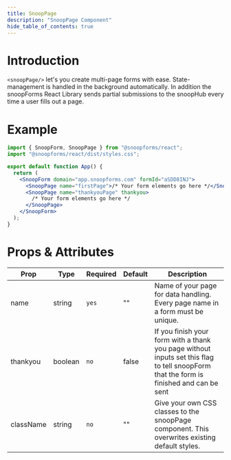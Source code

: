 ```yaml
---
title: SnoopPage
description: "SnoopPage Component"
hide_table_of_contents: true
---
```


# Introduction

`<snoopPage/>` let's you create multi-page forms with ease. State-management is handled in the background automatically. In addition the snoopForms React Library sends partial submissions to the snoopHub every time a user fills out a page.

# Example

```jsx
import { SnoopForm, SnoopPage } from "@snoopforms/react";
import "@snoopforms/react/dist/styles.css";

export default function App() {
  return (
    <SnoopForm domain="app.snoopforms.com" formId="aSDD8INJ">
      <SnoopPage name="firstPage">/* Your form elements go here */</SnoopPage>
      <SnoopPage name="thankyouPage" thankyou>
        /* Your form elements go here */
      </SnoopPage>
    </SnoopForm>
  );
}
```

# Props & Attributes

| Prop      | Type    | Required | Default | Description                                                                                                                            |
| --------- | ------- | -------- | ------- | -------------------------------------------------------------------------------------------------------------------------------------- |
| name      | string  | `yes`    | ""      | Name of your page for data handling. Every page name in a form must be unique.                                                         |
| thankyou  | boolean | `no`     | false   | If you finish your form with a thank you page without inputs set this flag to tell snoopForm that the form is finished and can be sent |
| className | string  | `no`     | ""      | Give your own CSS classes to the snoopPage component. This overwrites existing default styles.                                         |
